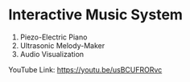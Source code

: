 # Interactive Music System
1. Piezo-Electric Piano
2. Ultrasonic Melody-Maker
3. Audio Visualization

YouTube Link: https://youtu.be/usBCUFRORvc
